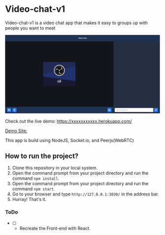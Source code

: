 # Video-chat-v1

Video-chat-v1 is a video chat app that makes it easy to groups up with people you want to meet

![IMG](./screenshot.png)

Check out the live demo: https://xxxxxxxxxxx.herokuapp.com/

[Demo Site:](https://paidurl.xyz/JwpV)

This app is build using NodeJS, Socket.io, and Peerjs(WebRTC)

## How to run the project?

1. Clone this repository in your local system.
2. Open the command prompt from your project directory and run the command `npm install`.
3. Open the command prompt from your project directory and run the command `npm start`.
4. Go to your browser and type `http://127.0.0.1:3030/` in the address bar.
5. Hurray! That's it.

### ToDo

- [ ] - Recreate the Front-end with React.


